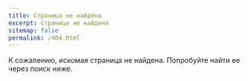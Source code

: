 ```yaml
---
title: Страница не найдена
excerpt: Страница не найдена
sitemap: false
permalink: /404.html
---
```


К сожалению, искомая страница не найдена. Попробуйте найти ее через поиск ниже.

<script>
  var GOOG_FIXURL_LANG = 'en';
  var GOOG_FIXURL_SITE = '{{ site.url }}'
</script>
<script src="https://linkhelp.clients.google.com/tbproxy/lh/wm/fixurl.js">
</script>
